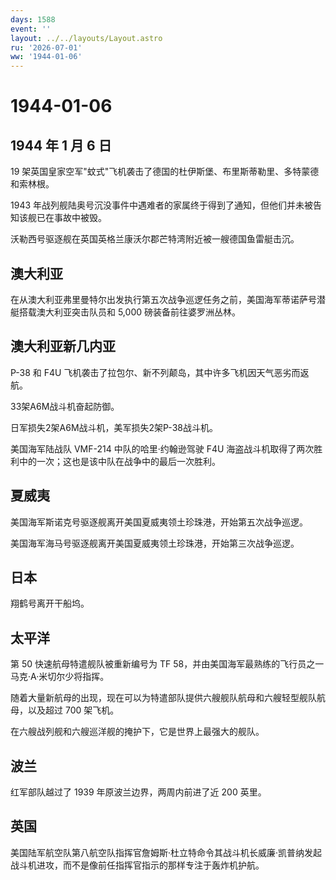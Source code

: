 ```yaml
---
days: 1588
event: ''
layout: ../../layouts/Layout.astro
ru: '2026-07-01'
ww: '1944-01-06'
---
```


# 1944-01-06

## 1944 年 1 月 6 日

19
架英国皇家空军"蚊式"飞机袭击了德国的杜伊斯堡、布里斯蒂勒里、多特蒙德和索林根。

1943
年战列舰陆奥号沉没事件中遇难者的家属终于得到了通知，但他们并未被告知该舰已在事故中被毁。

沃勒西号驱逐舰在英国英格兰康沃尔郡芒特湾附近被一艘德国鱼雷艇击沉。

## 澳大利亚

在从澳大利亚弗里曼特尔出发执行第五次战争巡逻任务之前，美国海军蒂诺萨号潜艇搭载澳大利亚突击队员和
5,000 磅装备前往婆罗洲丛林。

## 澳大利亚新几内亚

P-38 和 F4U 飞机袭击了拉包尔、新不列颠岛，其中许多飞机因天气恶劣而返航。

33架A6M战斗机奋起防御。

日军损失2架A6M战斗机，美军损失2架P-38战斗机。

美国海军陆战队 VMF-214 中队的哈里·约翰逊驾驶 F4U
海盗战斗机取得了两次胜利中的一次；这也是该中队在战争中的最后一次胜利。

## 夏威夷

美国海军斯诺克号驱逐舰离开美国夏威夷领土珍珠港，开始第五次战争巡逻。

美国海军海马号驱逐舰离开美国夏威夷领土珍珠港，开始第三次战争巡逻。

## 日本

翔鹤号离开干船坞。

## 太平洋

第 50 快速航母特遣舰队被重新编号为 TF
58，并由美国海军最熟练的飞行员之一马克·A·米切尔少将指挥。

随着大量新航母的出现，现在可以为特遣部队提供六艘舰队航母和六艘轻型舰队航母，以及超过
700 架飞机。

在六艘战列舰和六艘巡洋舰的掩护下，它是世界上最强大的舰队。

## 波兰

红军部队越过了 1939 年原波兰边界，两周内前进了近 200 英里。

## 英国

美国陆军航空队第八航空队指挥官詹姆斯·杜立特命令其战斗机长威廉·凯普纳发起战斗机进攻，而不是像前任指挥官指示的那样专注于轰炸机护航。